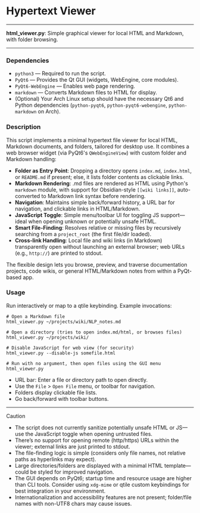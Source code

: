 # Hypertext Viewer

---

**html_viewer.py**: Simple graphical viewer for local HTML and Markdown, with folder browsing.

---

### Dependencies

- `python3` — Required to run the script.
- `PyQt6` — Provides the Qt GUI (widgets, WebEngine, core modules).
- `PyQt6-WebEngine` — Enables web page rendering.
- `markdown` — Converts Markdown files to HTML for display.
- (Optional) Your Arch Linux setup should have the necessary Qt6 and Python dependencies (`python-pyqt6`, `python-pyqt6-webengine`, `python-markdown` on Arch).

### Description

This script implements a minimal hypertext file viewer for local HTML, Markdown documents, and folders, tailored for desktop use. It combines a web browser widget (via PyQt6's `QWebEngineView`) with custom folder and Markdown handling:
- **Folder as Entry Point**: Dropping a directory opens `index.md`, `index.html`, or `README.md` if present; else, it lists folder contents as clickable links.
- **Markdown Rendering**: .md files are rendered as HTML using Python's `markdown` module, with support for Obsidian-style `[[wiki links]]`, auto-converted to Markdown link syntax before rendering.
- **Navigation**: Maintains simple back/forward history, a URL bar for navigation, and clickable links in HTML/Markdown.
- **JavaScript Toggle**: Simple menu/toolbar UI for toggling JS support—ideal when opening unknown or potentially unsafe HTML.
- **Smart File-Finding**: Resolves relative or missing files by recursively searching from a `project_root` (the first file/dir loaded).
- **Cross-link Handling**: Local file and wiki links (in Markdown) transparently open without launching an external browser; web URLs (e.g., `http://`) are printed to stdout.

The flexible design lets you browse, preview, and traverse documentation projects, code wikis, or general HTML/Markdown notes from within a PyQt-based app.

### Usage

Run interactively or map to a qtile keybinding. Example invocations:

```
# Open a Markdown file
html_viewer.py ~/projects/wiki/NLP_notes.md

# Open a directory (tries to open index.md/html, or browses files)
html_viewer.py ~/projects/wiki/

# Disable JavaScript for web view (for security)
html_viewer.py --disable-js somefile.html

# Run with no argument, then open files using the GUI menu
html_viewer.py
```

- URL bar: Enter a file or directory path to open directly.
- Use the `File` > `Open File` menu, or toolbar for navigation.
- Folders display clickable file lists.
- Go back/forward with toolbar buttons.

---

> [!CAUTION]
> - The script does not currently sanitize potentially unsafe HTML or JS—use the JavaScript toggle when opening untrusted files.
> - There’s no support for opening remote (http/https) URLs within the viewer; external links are just printed to stdout.
> - The file-finding logic is simple (considers only file names, not relative paths as hyperlinks may expect).
> - Large directories/folders are displayed with a minimal HTML template—could be styled for improved navigation.
> - The GUI depends on PyQt6; startup time and resource usage are higher than CLI tools. Consider using `xdg-mime` or qtile custom keybindings for best integration in your environment.
> - Internationalization and accessibility features are not present; folder/file names with non-UTF8 chars may cause issues.